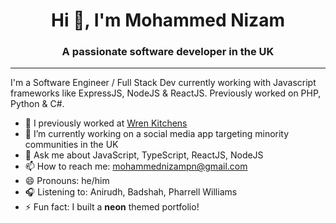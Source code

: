 <h1 align="center">Hi 👋, I'm Mohammed Nizam</h1>
<h3 align="center">A passionate software developer in the UK</h3>

---


I'm a Software Engineer / Full Stack Dev currently working with Javascript frameworks like ExpressJS, NodeJS & ReactJS. Previously worked on PHP, Python & C#.

* 🔭 I previously worked at [Wren Kitchens](https://www.wrenkitchens.com/)
* 🌱 I’m currently working on a social media app targeting minority communities in the UK
* 💬 Ask me about JavaScript, TypeScript, ReactJS, NodeJS
* 📫 How to reach me: [mohammednizampn@gmail.com](mailto:mohammednizampn@gmail.com)
* 😄 Pronouns: he/him
* 🎧 Listening to: Anirudh, Badshah, Pharrell Williams
* ⚡ Fun fact: I built a **neon** themed portfolio!
